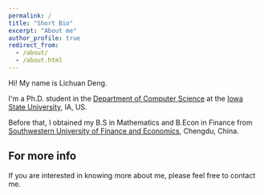 ```yaml
---
permalink: /
title: "Short Bio"
excerpt: "About me"
author_profile: true
redirect_from: 
  - /about/
  - /about.html
---
```


Hi! My name is Lichuan Deng.

I'm a Ph.D. student in the [Department of Computer Science](https://www.cs.iastate.edu/) at the [Iowa State University](https://www.iastate.edu/), IA, US. 

Before that, I obtained my B.S in Mathematics and B.Econ in Finance from [Southwestern University of Finance and Economics](https://e.swufe.edu.cn/), Chengdu, China.
    
For more info
------
If you are interested in knowing more about me, please feel free to contact me.
